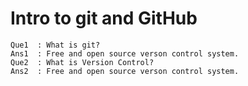 # Intro to git and GitHub

```
Que1  : What is git?
Ans1  : Free and open source verson control system. 
Que2  : What is Version Control?
Ans2  : Free and open source verson control system.

```